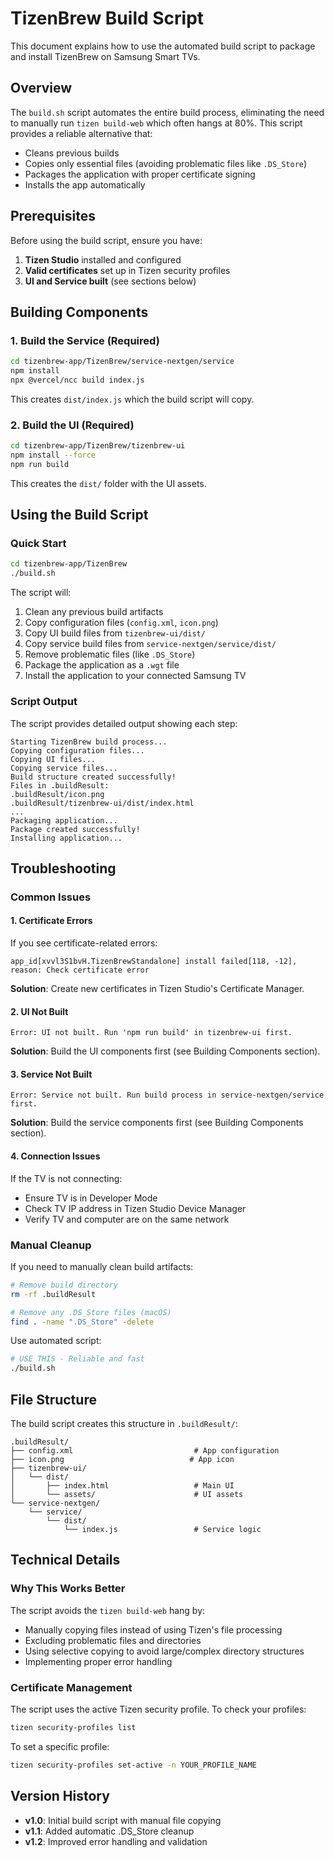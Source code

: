 # TizenBrew Build Script

This document explains how to use the automated build script to package and install TizenBrew on Samsung Smart TVs.

## Overview

The `build.sh` script automates the entire build process, eliminating the need to manually run `tizen build-web` which often hangs at 80%. This script provides a reliable alternative that:

- Cleans previous builds
- Copies only essential files (avoiding problematic files like `.DS_Store`)
- Packages the application with proper certificate signing
- Installs the app automatically

## Prerequisites

Before using the build script, ensure you have:

1. **Tizen Studio** installed and configured
2. **Valid certificates** set up in Tizen security profiles
3. **UI and Service built** (see sections below)

## Building Components

### 1. Build the Service (Required)

```bash
cd tizenbrew-app/TizenBrew/service-nextgen/service
npm install
npx @vercel/ncc build index.js
```

This creates `dist/index.js` which the build script will copy.

### 2. Build the UI (Required)

```bash
cd tizenbrew-app/TizenBrew/tizenbrew-ui
npm install --force
npm run build
```

This creates the `dist/` folder with the UI assets.

## Using the Build Script

### Quick Start

```bash
cd tizenbrew-app/TizenBrew
./build.sh
```

The script will:
1. Clean any previous build artifacts
2. Copy configuration files (`config.xml`, `icon.png`)
3. Copy UI build files from `tizenbrew-ui/dist/`
4. Copy service build files from `service-nextgen/service/dist/`
5. Remove problematic files (like `.DS_Store`)
6. Package the application as a `.wgt` file
7. Install the application to your connected Samsung TV

### Script Output

The script provides detailed output showing each step:

```
Starting TizenBrew build process...
Copying configuration files...
Copying UI files...
Copying service files...
Build structure created successfully!
Files in .buildResult:
.buildResult/icon.png
.buildResult/tizenbrew-ui/dist/index.html
...
Packaging application...
Package created successfully!
Installing application...
```

## Troubleshooting

### Common Issues

#### 1. Certificate Errors
If you see certificate-related errors:
```
app_id[xvvl3S1bvH.TizenBrewStandalone] install failed[118, -12], reason: Check certificate error
```

**Solution**: Create new certificates in Tizen Studio's Certificate Manager.

#### 2. UI Not Built
```
Error: UI not built. Run 'npm run build' in tizenbrew-ui first.
```

**Solution**: Build the UI components first (see Building Components section).

#### 3. Service Not Built
```
Error: Service not built. Run build process in service-nextgen/service first.
```

**Solution**: Build the service components first (see Building Components section).

#### 4. Connection Issues
If the TV is not connecting:
- Ensure TV is in Developer Mode
- Check TV IP address in Tizen Studio Device Manager
- Verify TV and computer are on the same network

### Manual Cleanup

If you need to manually clean build artifacts:

```bash
# Remove build directory
rm -rf .buildResult

# Remove any .DS_Store files (macOS)
find . -name ".DS_Store" -delete
```

Use automated script:

```bash
# USE THIS - Reliable and fast
./build.sh
```

## File Structure

The build script creates this structure in `.buildResult/`:

```
.buildResult/
├── config.xml                           # App configuration
├── icon.png                            # App icon
├── tizenbrew-ui/
│   └── dist/
│       ├── index.html                   # Main UI
│       └── assets/                      # UI assets
└── service-nextgen/
    └── service/
        └── dist/
            └── index.js                 # Service logic
```

## Technical Details

### Why This Works Better

The script avoids the `tizen build-web` hang by:
- Manually copying files instead of using Tizen's file processing
- Excluding problematic files and directories
- Using selective copying to avoid large/complex directory structures
- Implementing proper error handling

### Certificate Management

The script uses the active Tizen security profile. To check your profiles:

```bash
tizen security-profiles list
```

To set a specific profile:

```bash
tizen security-profiles set-active -n YOUR_PROFILE_NAME
```

## Version History

- **v1.0**: Initial build script with manual file copying
- **v1.1**: Added automatic .DS_Store cleanup
- **v1.2**: Improved error handling and validation

